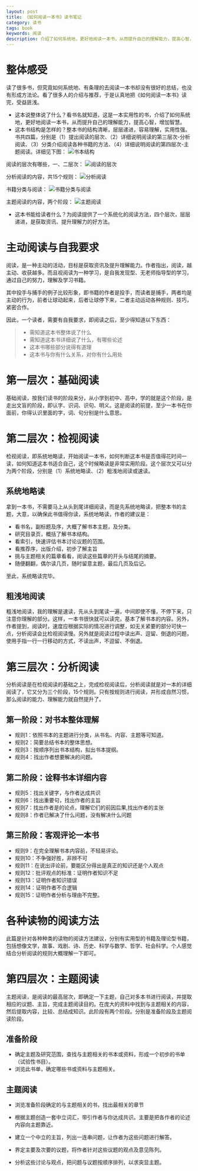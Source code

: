 ```yaml
---
layout: post
title: 《如何阅读一本书》读书笔记
category: 读书
tags: book
keywords: 阅读
description: 介绍了如何系统地，更好地阅读一本书，从而提升自己的理解能力，提高心智，增加智慧。
---
```


# 整体感受

读了很多书，但究竟如何系统地、有条理的去阅读一本书却没有很好的总结，也没有形成方法论。看了很多人的介绍与推荐，于是认真地把《如何阅读一本书》读完，受益匪浅。

- 这本说整体说了什么？看书名就知道，这是一本实用性的书，介绍了如何系统地，更好地阅读一本书，从而提升自己的理解能力，提高心智，增加智慧。
- 这本书结构是怎样的？整本书的结构清晰，层层递进，容易理解，实用性强。书共四篇，分别是（1）提出阅读的层次、（2）详细说明阅读的第三层次-分析阅读、（3）分类介绍阅读各种书籍的方法、（4）详细说明阅读的第四层次-主题阅读。详细见下图：
![书本结构][1]

阅读的层次有哪些，一、二层次：
![阅读的层次][2]

分析阅读的内容，共15个规则：
![分析阅读][3]

书籍分类与阅读：
![书籍分类与阅读][4]

主题阅读的内容，两个阶段：
![主题阅读][5]

- 这本书能给读者什么？为阅读提供了一个系统化的阅读方法，四个层次，层层递进，是获取资讯、提升理解力的好方法。

# 主动阅读与自我要求
阅读，是一种主动的活动，目标是获取资讯及提升理解能力。作者指出，阅读，越主动、收获越多。而且视阅读为一种学习，是自我发现型、无老师指导型的学习，通过自己的努力，理解及学习书籍。

其中投手与捕手的例子比较形象，即书籍的作者是投手，而读者是捕手，两者均是主动的行为，前者让球动起来，后者让球停下来，二者主动运动各种规则、技巧，紧密合作。

因此，一个读者，需要有自我要求，即阅读之后，至少得知道以下东西：

> - 需知道这本书整体说了什么
> - 需知道这本书详细说了什么，有哪些论述
> - 这本书哪些部分说得有道理
> - 这本书与你有什么关系，对你有什么用处

# 第一层次：基础阅读
基础阅读，按我们读书的阶段来分，从小学到初中、高中，学的就是这个阶段，是走出文盲的阶段，即认字、识词、识句、明义。这是阅读的前提，至少一本书在你面前，你得认识里面的字，词、句分别是什么意思。

# 第二层次：检视阅读
检视阅读，即系统地略读，开始阅读一本书，如何判断这本书是否值得花时间一读，如何知道这本书适合自己，这个时候略读是非常实用阶段。这个层次又可以分为两个阶段，分别是（1）系统地略读、（2）粗浅地阅读或速读。

## 系统地略读
拿到一本书，不需要马上从头到尾详细阅读，而是先系统地略读，把整本书的主题，大意，以确保此书值得你读，系统地略读，作者的建议是：

- 看书名，副标题及序，大概了解书本主题，及分类。
- 研究目录页，概括了解书本结构。
- 看索引，快速评估书本讨论议题的范围。
- 看推荐序，出版介绍，初步了解主旨
- 挑与主题相关的篇章看看，阅读这些篇章的开头与结尾的摘要。
- 随便翻翻，偶尔读几页，随时留意主题，最后几页及后记。

至此，系统略读完毕。

## 粗浅地阅读
粗浅地阅读，我的理解是速读，先从头到尾读一遍，中间即使不懂，不停下来，只注意你理解的部分。这样，一本书很快就可以读完，基本了解书本的内容。另外，作者提到，阅读时，速度应根据实际的情况进行调整，如无关紧要的部分可快一点，分析阅读会比检视阅读慢。另外就是阅读过程中读出声、逗留、倒退的问题，使用手指一行一行移动的方式，不读出声，不逗留、不倒退。

# 第三层次：分析阅读
分析阅读是在检视阅读的基础之上，完成检视阅读后，分析阅读就是对一本的详细阅读了，它又分为三个阶段，15个规则。只有按规则进行阅读，并形成自然习惯，那么阅读的能力、理解能力就自然提升了。

## 第一阶段：对书本整体理解

- 规则1：依照书本的主题进行分类，从书名、内容、主题等可知道。
- 规则2：简要总结书本的整体思想。
- 规则3：按顺序列出书本结构，拟出书本提纲。
- 规则4：找出作者想要解决的问题。

## 第二阶段：诠释书本详细内容

- 规则5：找出关键字，与作者达成共识
- 规则6：找出重要句，找出作者的主旨
- 规则7：找出作者是的论点，理解它们的前因后果,找出作者的主张
- 规则8：作者已解决了什么问题，没有解决什么问题

## 第三阶段：客观评论一本书

- 规则9：在完全理解书本内容前，不轻易评论。
- 规则10：不争强好胜，非辨不可
- 规则11：在说出评论前，要能区分得出是真正的知识还是个人观点
- 规则12：批评观点的标准：证明作者知识不足
- 规则13：证明作者知识错误
- 规则14：证明作者不合逻辑
- 规则15：证明作者分析与理由不完整。

# 各种读物的阅读方法
此篇是针对各种种类的读物的阅读方法建议，分别有实用型的书籍及理论型书籍，包括想像文学，故事、戏剧、诗、历史、科学与数学、哲学、社会科学。个人感觉结合分析阅读的规则大概理解一下即可。

# 第四层次：主题阅读

主题阅读，是阅读的最高层次，即确定一下主题，自己对多本书进行阅读，并提取相应的议题、主旨，完成主题阅读目的。在庞大的资料中找到与主题相关的内容，然后提取内容，比较、总结成知识。此阶段有两个阶段。分别是准备阶段及主题阅读阶段。

## 准备阶段

- 确定主题及研究范围，查找与主题相关的书本或资料，形成一个初步的书单（试验性书目）。
- 浏览此书单，确定哪些书或资料与主题相关。

## 主题阅读

- 浏览准备阶段确定的与主题相关的书，找出最相关的章节
- 根据主题创造一套中立词汇，带引作者与你达成共识。主要是把各作者的论述内容向主题靠近。
- 建立一个中立的主旨，列出一连串问题，让作者为这些问题进行解答。
- 界定主要及次要的议题，将作者针对这些议题的观点及意见陈列。
- 分析这些讨论与观点，把问题与议题按顺序排列，以求突显主题。




  [1]: http://static.zybuluo.com/miansheng/inwxtk5i6q5ofxn6hfnvbz6o/image_1b87g624k156n1j90kov1c1f198gg.png
  [2]: http://static.zybuluo.com/miansheng/iwr9e4ki6ma0yz4v3e070hgx/image_1b87gao69tv1t0r138f1ucp10nqt.png
  [3]: http://static.zybuluo.com/miansheng/dip8ldw4ezgqz41qt82r5qub/image_1b87gc9aebfb5mbmer1imcime1a.png
  [4]: http://static.zybuluo.com/miansheng/n29ubk7159uu6b57mokeorq3/image_1b87gdt9g11s2io4u804l31daj1n.png
  [5]: http://static.zybuluo.com/miansheng/ro0tv4shjdoil66ojrx38zuh/image_1b87gf4sd1kb0sppkgo1tg217eu24.png
